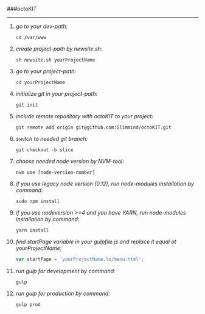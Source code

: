 ###octoKIT
***

1. *go to your dev-path:*

    ```
    cd /var/www
    ```
  
2. *create project-path by newsite.sh:*

    ```
    sh newsite.sh yourProjectName
    ```

3. *go to your project-path:*

    ```
    cd yourProjectName
    ```

4. *initialize git in your project-path:*

    ```
    git init
    ```

5. *include remote repository with octoKIT to your project:*

    ```
    git remote add origin git@github.com:Slimmind/octoKIT.git
    ```

6. *switch to needed git branch:*

    ```
    git checkout -b slice
    ```

7. *choose needed node version by NVM-tool:*

    ```
    nvm use [node-version-number]
    ```

8. *if you use legacy node version (0.12), run node-modules installation by command:*

    ```
    sudo npm install
    ```
  
9. *if you use nodeversion >=4 and you have YARN, run node-modules installation by command:*

    ```
    yarn install
    ```

10. *find startPage variable in your gulpfile.js and replace it equal ot yourProjectName:*

    ```javascript
    var startPage = 'yourProjectName.lo/menu.html';
    ```

11. *run gulp for development by command:*

    ```
    gulp
    ```
12. *run gulp for production by command:*
  
    ```
    gulp prod
    ```
